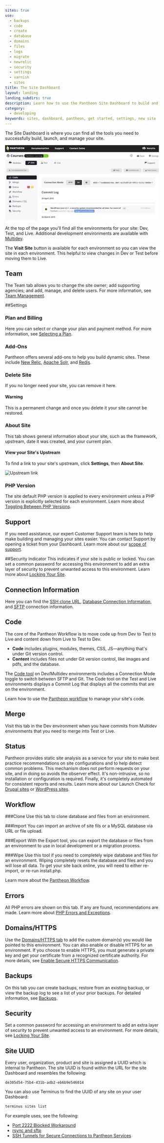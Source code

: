 ```yaml
---
sites: true
use:
  - backups
  - code
  - create
  - database
  - domains
  - files
  - logs
  - migrate
  - newrelic
  - security
  - settings
  - varnish
  - sites
title: The Site Dashboard
layout: landing
landing_subdirs: true
description: Learn how to use the Pantheon Site Dashboard to build and manage your sites.
category:
  - developing
keywords: sites, dashboard, pantheon, get started, settings, new site
---
```

The Site Dashboard is where you can find all the tools you need to successfully build, launch, and manage your site.

![Site Dashboard](/source/assets/images/site-dashboard-image.png)

At the top of the page you'll find all the environments for your site: Dev, Test, and Live. Additional development environments are available with [Multidev](/docs/multidev/).

The **Visit Site** button is available for each environment so you can view the site in each environment. This helpful to view changes in Dev or Test before moving them to Live.
## Team
The Team tab allows you to change the site owner; add supporting agencies; and add, manage, and delete users. For more information, see [Team Management](/docs/team-management/).

##Settings
### Plan and Billing
Here you can select or change your plan and payment method. For more information, see [Selecting a Plan](/docs/selecting-a-plan/).

### Add-Ons
Pantheon offers several add-ons to help you build dynamic sites. These include [New Relic](/docs/new-relic-performance-analysis/), [Apache Solr](/docs/apache-solr/), and [Redis](/docs/redis-as-a-caching-backend/).

### Delete Site
If you no longer need your site, you can remove it here.
<div class="alert alert-danger" role="alert">
<h4>Warning</h4>
This is a permanent change and once you delete it your site cannot be restored.</div>

### About Site
This tab shows general information about your site, such as the framework, upstream, date it was created, and your current plan.

#### View your Site's Upstream
To find a link to your site's upstream, click **Settings**, then **About Site**.

![Upstream link](/assets/images/upstream-link.png)


### PHP Version
The site default PHP version is applied to every environment unless a PHP version is explicitly selected for each environment. Learn more about [Toggling Between PHP Versions](/docs/toggling-between-php-versions/).

## Support
If you need assistance, our expert Customer Support team is here to help make building and managing your sites easier. You can contact Support by opening a ticket from your Dashboard. Learn more about our [scope of support](/docs/scope-of-support/).

##Security Indicator
This indicates if your site is public or locked. You can set a common password for accessing this environment to add an extra layer of security to prevent unwanted access to this environment. Learn more about [Locking Your Site](/docs/locking-your-site/).

## Connection Information
Here you can find the [SSH clone URL](/docs/starting-with-git/), [Database Connection Information](/docs/accessing-mysql-databases/), and [SFTP](/docs/developing-directly-with-sftp-mode/) connection information.

## Code
The core of the Pantheon Workflow is to move code up from Dev to Test to Live and content down from Live to Test to Dev.

- **Code** includes plugins, modules, themes, CSS, JS—anything that's under Git version control.
- **Content** includes files not under Git version control, like images and pdfs, and the database.  

The [Code tool](/docs/code) on Dev/Multidev environments includes a Connection Mode toggle to switch between SFTP and Git. The Code tool on the Test and Live environments displays a Commit Log that displays all the commits that are on the environment.

Learn how to use the [Pantheon workflow](/docs/using-the-pantheon-workflow/) to manage your site's code.

## Merge
Visit this tab in the Dev environment when you have commits from Multidev environments that you need to merge into Test or Live.

## Status
Pantheon provides static site analysis as a service for your site to make best practice recommendations on site configurations and to help detect common problems. This mechanism does not perform requests on your site, and in doing so avoids the observer effect. It's non-intrusive, so no installation or configuration is required. Finally, it's completely automated for consistent reports and results. Learn more about our Launch Check for
[Drupal sites](/docs//launch-check-drupal-performance-and-configuration-analysis/) or [WordPress sites](/docs/launch-check-wordpress-performance-and-configuration-analysis/).

## Workflow
###Clone
Use this tab to clone database and files from an environment.

###Import
You can import an archive of site fils or a MySQL database via URL or file upload.

###Export
With the Export tool, you can export the database or files from an environment to use in local development or a migration process.

###Wipe
Use this tool if you need to completely wipe database and files for an environment. Wiping completely resets the database and files and you will lose all data. To get your site back online, you will need to either re-import, or re-run install.php.

Learn more about the [Pantheon Workflow](https://pantheon.io/docs/using-the-pantheon-workflow/).

## Errors
All PHP errors are shown on this tab. If any are found, recommendations are made. Learn more about [PHP Errors and Exceptions](https://pantheon.io/docs/php-errors-and-exceptions/).

## Domains/HTTPS
Use the [Domains/HTTPS tab](/docs/domains) to add the custom domain(s) you would like pointed to this environment. You can also enable or disable HTTPS for an environment. If you choose to enable HTTPS, you must generate a private key and get your certificate from a recognized certificate authority. For more details, see [Enable Secure HTTPS Communication](/docs/adding-a-ssl-certificate-for-secure-https-communication/).

## Backups
On this tab you can create backups, restore from an existing backup, or view the backup log to see a list of your prior backups. For detailed information, see [Backups](/docs/backups).

## Security
Set a common password for accessing an environment to add an extra layer of security to prevent unwanted access to an environment. For more details, see [Locking Your Site](/docs/locking-your-site/).

## Site UUID
Every user, organization, product and site is assigned a UUID which is internal to Pantheon. The site UUID is found within the URL for the site Dashboard and resembles the following:

```
de305d54-75b4-431b-adb2-eb6b9e546014
```
You can also use Terminus to find the UUID of any site on your user Dashboard:
```bash
terminus sites list
```
For example uses, see the following:

- [Port 2222 Blocked Workaround](/docs/port-2222-blocked-workaround#set-up-the-tunnel)
- [rsync and sftp](/docs/rsync-and-sftp/#sftp)
- [SSH Tunnels for Secure Connections to Pantheon Services](/docs/ssh-tunnels-for-secure-connections-to-pantheon-services/#prerequisites)
